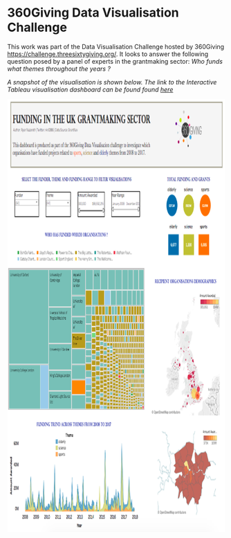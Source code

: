 # 360Giving Data Visualisation Challenge
This work was part of the Data Visualisation Challenge hosted by 360Giving https://challenge.threesixtygiving.org/. It looks to answer the following question posed by a panel of experts in the grantmaking sector: <i> Who funds what themes throughout the years ? <i/>

A snapshot of the visualisation is shown below. The link to the Interactive Tableau visualisation dashboard can be found found <a href = "https://public.tableau.com/profile/ryan.nazareth#!/vizhome/VisualisationfundingpatternsintheUKgrantmakingsector/Dashboard1?publish=yes
">here<a/>

<p>
    <img src="https://github.com/ryankarlos/GrantNav_Challenge1/blob/master/Screen%20Shot.png" width="1000" height="1000" />
</p>
